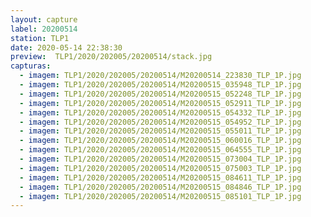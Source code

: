 ```yaml
---
layout: capture
label: 20200514
station: TLP1
date: 2020-05-14 22:38:30
preview:  TLP1/2020/202005/20200514/stack.jpg
capturas:
  - imagem: TLP1/2020/202005/20200514/M20200514_223830_TLP_1P.jpg
  - imagem: TLP1/2020/202005/20200514/M20200515_035948_TLP_1P.jpg
  - imagem: TLP1/2020/202005/20200514/M20200515_052248_TLP_1P.jpg
  - imagem: TLP1/2020/202005/20200514/M20200515_052911_TLP_1P.jpg
  - imagem: TLP1/2020/202005/20200514/M20200515_054332_TLP_1P.jpg
  - imagem: TLP1/2020/202005/20200514/M20200515_054952_TLP_1P.jpg
  - imagem: TLP1/2020/202005/20200514/M20200515_055011_TLP_1P.jpg
  - imagem: TLP1/2020/202005/20200514/M20200515_060016_TLP_1P.jpg
  - imagem: TLP1/2020/202005/20200514/M20200515_064555_TLP_1P.jpg
  - imagem: TLP1/2020/202005/20200514/M20200515_073004_TLP_1P.jpg
  - imagem: TLP1/2020/202005/20200514/M20200515_075003_TLP_1P.jpg
  - imagem: TLP1/2020/202005/20200514/M20200515_084611_TLP_1P.jpg
  - imagem: TLP1/2020/202005/20200514/M20200515_084846_TLP_1P.jpg
  - imagem: TLP1/2020/202005/20200514/M20200515_085101_TLP_1P.jpg
---
```

